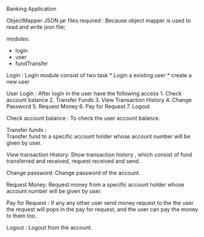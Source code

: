 Banking Application

ObjectMapper JSON jar files required : 
    Because object mapper is used to read and write json file;

modules:
  * login 
  * user
  * fundTransfer

Login : 
   Login module consist of two task
    * Login a existing user 
    * create a new user
    
 User Login : 
    After login in the user have the following access
    1. Check account balance
    2. Transfer Funds
    3. View Transaction History
    4. Change Password
    5. Request Money
    6. Pay for Request
    7. Logout
 
 Check account balance : 
    To check the user account balance.
    
 Transfer funds :  
    Transfer fund to a specific account holder whose account number will be given by user.
 
 View transaction History: 
    Show transaction history , which consist of fund transferred and received, request received and send.
 
 Change password: 
     Change password of the account.
 
 Request Money: 
     Request money from a specific account holder whose account number will be given by user.
 
 Pay for Request : 
      If any any other user send money request to the the user the request will pops in the pay for request, and the user can pay the money to them too.
 
 Logout : 
       Logout from the account.
